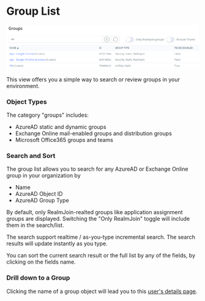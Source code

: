 # Group List

![Group List View](<../../.gitbook/assets/image (15).png>)

This view offers you a simple way to search or review groups in your environment.

### Object Types

The category "groups" includes:

* AzureAD static and dynamic groups
* Exchange Online mail-enabled groups and distribution groups
* Microsoft Office365 groups and teams

### Search and Sort

The group list allows you to search for any AzureAD or Exchange Online group in your organization by

* Name
* AzureAD Object ID
* AzureAD Group Type

By default, only RealmJoin-realted groups like application assignment groups are displayed. Switching the "Only RealmJoin" toggle will include them in the search/list.

The search support realtime / as-you-type incremental search. The search results will update instantly as you type.

You can sort the current search result or the full list by any of the fields, by clicking on the fields name.

### Drill down to a Group

Clicking the name of a group object will lead you to this [user's details page](../user-list/user-details.md).
